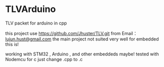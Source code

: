 # TLVArduino
TLV packet for arduino in cpp

this project use https://github.com/Jhuster/TLV.git from Email：lujun.hust@gmail.com 
the main project not suited very well for embedded this is!

working with STM32 , Arduino , and other embeddeds maybe!
tested with Nodemcu
for c just change .cpp to .c
